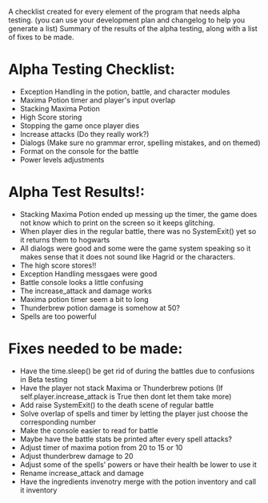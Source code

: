A checklist created for every element of the program that needs alpha testing.
(you can use your development plan and changelog to help you generate a list) 
Summary of the results of the alpha testing, along with a list of fixes to be made.

# Alpha Testing Checklist:
- Exception Handling in the potion, battle, and character modules
- Maxima Potion timer and player's input overlap
- Stacking Maxima Potion
- High Score storing
- Stopping the game once player dies
- Increase attacks (Do they really work?)
- Dialogs (Make sure no grammar error, spelling mistakes, and on themed)
- Format on the console for the battle
- Power levels adjustments

# Alpha Test Results!:
- Stacking Maxima Potion ended up messing up the timer, the game does not 
know which to print on the screen so it keeps glitching.
- When player dies in the regular battle, there was no SystemExit() yet so it returns
them to hogwarts
- All dialogs were good and some were the game system speaking so it makes sense that
it does not sound like Hagrid or the characters.
- The high score stores!!
- Exception Handling messgaes were good
- Battle console looks a little confusing
- The increase_attack and damage works
- Maxima potion timer seem a bit to long
- Thunderbrew potion damage is somehow at 50?
- Spells are too powerful

# Fixes needed to be made:
- Have the time.sleep() be get rid of during the battles due to confusions in Beta testing
- Have the player not stack Maxima or Thunderbrew potions (If self.player.increase_attack is True then dont let them take more)
- Add raise SystemExit() to the death scene of regular battle
- Solve overlap of spells and timer by letting the player just choose the corresponding number
- Make the console easier to read for battle
- Maybe have the battle stats be printed after every spell attacks?
- Adjust timer of maxima potion from 20 to 15 or 10
- Adjust thunderbrew damage to 20
- Adjust some of the spells' powers or have their health be lower to use it
- Rename increase_attack and damage 
- Have the ingredients invenotry merge with the potion inventory and call it inventory